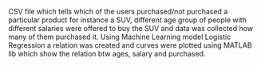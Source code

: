 CSV file which tells which of the users purchased/not purchased a particular product for instance a SUV, different age group of people with different salaries were offered to buy the SUV and data was collected how many of them purchased it.
Using Machine Learning model Logistic Regression a relation was created and curves were plotted using MATLAB lib which show the relation btw ages, salary and purchased.
